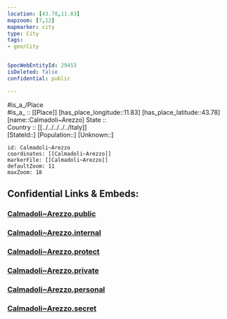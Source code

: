 ```yaml
---
location: [43.78,11.83] 
mapzoom: [7,12] 
mapmarker: city 
type: City
tags:
- geo/City


SpocWebEntityId: 29453
isDeleted: false
confidential: public

---
```

#is_a_/Place  
#is_a_ :: [[Place]] 
[has_place_longitude::11.83] 
[has_place_latitude::43.78] 
[name::Calmadoli~Arezzo] 
State ::  
Country :: [[../../../../../Italy]]  
[StateId::] 
[Population::] 
[Unknown::] 


```leaflet
id: Calmadoli~Arezzo
coordinates: [[Calmadoli~Arezzo]] 
markerFile: [[Calmadoli~Arezzo]] 
defaultZoom: 11 
maxZoom: 18
```


## Confidential Links & Embeds: 

### [Calmadoli~Arezzo.public](/_public/\Earth\Continent\Europe\Europe~South\Italy\regions~Italy\Tuscany\Arezzo.Province\CityCalmadoli~Arezzo.public.md) 

### [Calmadoli~Arezzo.internal](/_internal/\Earth\Continent\Europe\Europe~South\Italy\regions~Italy\Tuscany\Arezzo.Province\CityCalmadoli~Arezzo.internal.md) 

### [Calmadoli~Arezzo.protect](/_protect/\Earth\Continent\Europe\Europe~South\Italy\regions~Italy\Tuscany\Arezzo.Province\CityCalmadoli~Arezzo.protect.md) 

### [Calmadoli~Arezzo.private](/_private/\Earth\Continent\Europe\Europe~South\Italy\regions~Italy\Tuscany\Arezzo.Province\CityCalmadoli~Arezzo.private.md) 

### [Calmadoli~Arezzo.personal](/_personal/\Earth\Continent\Europe\Europe~South\Italy\regions~Italy\Tuscany\Arezzo.Province\CityCalmadoli~Arezzo.personal.md) 

### [Calmadoli~Arezzo.secret](/_secret/\Earth\Continent\Europe\Europe~South\Italy\regions~Italy\Tuscany\Arezzo.Province\CityCalmadoli~Arezzo.secret.md)

